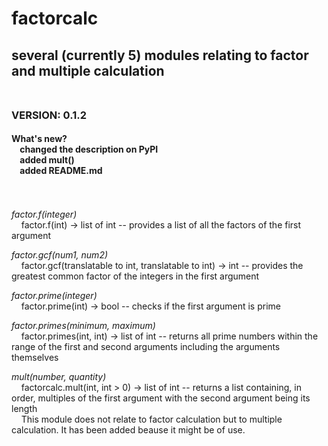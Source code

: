 # factorcalc <br/><h2>several (currently 5) modules relating to factor and multiple calculation<br/><br/></h2>

### VERSION: 0.1.2<br/>
#### What's new?<br/>&nbsp;&nbsp;&nbsp;&nbsp;changed the description on PyPI<br/>&nbsp;&nbsp;&nbsp;&nbsp;added mult()<br/>&nbsp;&nbsp;&nbsp;&nbsp;added README.md<br/><br/><br/>


*factor.f(integer)*<br/>&nbsp;&nbsp;&nbsp;&nbsp;factor.f(int) -> list of int -- provides a list of all the factors of the first argument

*factor.gcf(num1, num2)*<br/>&nbsp;&nbsp;&nbsp;&nbsp;factor.gcf(translatable to int, translatable to int) -> int -- provides the greatest common factor of the integers in the first argument

*factor.prime(integer)*<br/>&nbsp;&nbsp;&nbsp;&nbsp;factor.prime(int) -> bool -- checks if the first argument is prime

*factor.primes(minimum, maximum)*<br/>&nbsp;&nbsp;&nbsp;&nbsp;factor.primes(int, int) -> list of int -- returns all prime numbers within the range of the first and second arguments including the arguments themselves

*mult(number, quantity)*<br/>&nbsp;&nbsp;&nbsp;&nbsp;factorcalc.mult(int, int > 0) -> list of int -- returns a list containing, in order, multiples of the first argument with the second argument being its length<br/>&nbsp;&nbsp;&nbsp;&nbsp;This module does not relate to factor calculation but to multiple calculation. It has been added beause it might be of use.

